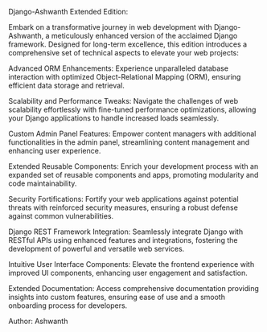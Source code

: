 Django-Ashwanth Extended Edition:

Embark on a transformative journey in web development with Django-Ashwanth, a meticulously enhanced version of the acclaimed Django framework. Designed for long-term excellence, this edition introduces a comprehensive set of technical aspects to elevate your web projects:

Advanced ORM Enhancements: Experience unparalleled database interaction with optimized Object-Relational Mapping (ORM), ensuring efficient data storage and retrieval.

Scalability and Performance Tweaks: Navigate the challenges of web scalability effortlessly with fine-tuned performance optimizations, allowing your Django applications to handle increased loads seamlessly.

Custom Admin Panel Features: Empower content managers with additional functionalities in the admin panel, streamlining content management and enhancing user experience.

Extended Reusable Components: Enrich your development process with an expanded set of reusable components and apps, promoting modularity and code maintainability.

Security Fortifications: Fortify your web applications against potential threats with reinforced security measures, ensuring a robust defense against common vulnerabilities.

Django REST Framework Integration: Seamlessly integrate Django with RESTful APIs using enhanced features and integrations, fostering the development of powerful and versatile web services.

Intuitive User Interface Components: Elevate the frontend experience with improved UI components, enhancing user engagement and satisfaction.

Extended Documentation: Access comprehensive documentation providing insights into custom features, ensuring ease of use and a smooth onboarding process for developers.

Author: Ashwanth
